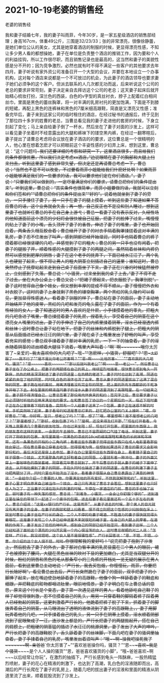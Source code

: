 # 2021-10-19老婆的销售经



老婆的销售经




我和妻子结婚七年，我的妻子叫雨菲，今年30岁，是一家五星级酒店的销售部经理；身高167cm，体重49公斤，三围是32/23/33；张的非常漂亮，很像徐静蕾，是她们单位公认的美女，尤其是她穿着酒店的制服的时候，更显得漂亮性感，不知让多少男人看的都想操她，妻子在单位是负责整个酒店的推销工作，因为要和个人的利益挂钩，所以工作很尽职，而且销售记录也是最高的，这当然和妻子的美貌性感是分不开的；因为竞争激烈，必然也就有时不得不满足一些客户的其他要求去年四月，妻子听说有家外资公司准备召开一个大型的会议，并要在本地设立一个办事机构，这对每个酒店来说都是一个不可放过的机会，为此妻子的酒店领导也要求妻子她们必须争的这个客户。但派去联系的人几次都无功而返，后来听说这个公司的老总的要求非常苛刻，妻子决定亲自去拜访这个公司的老总；这天妻子起床后就开始精心梳妆打扮，深兰色的西装，白色的v字型的真丝衬衣，脖子上配着红白相间丝巾，里面是黑色的蕾丝胸罩，将一对丰满的乳房衬托的更加饱满，下面是不到膝的短裙，再配上黑色的连裤袜和黑色的7厘米细高跟鞋，简直是又漂亮又性感；准备完毕后，妻子来到这家公司的临时租住的酒店，在经过秘书的通报后，终于见到了那位四十多岁的姓曹的老总，当曹总看见我的妻子走进他的套房的时候，下身立刻起了变化；马上亲自给妻子倒了一杯水，然后坐在了妻子对面的沙发上，这样可以看见妻子坐着时不经意露出的大腿和裤袜下的镂空黑内裤，在经过一翻寒暄后，妻子提出了请曹总考虑将会议放在妻子酒店的的要求，这位曹总是一个很精明的人，他心里在想着怎麽才可以把眼前这个丰姿性感的少妇弄上床，想到这里，曹总说：“这个问题吗~~~~~我们还要详细的考察和研究一下，这里酒店很多，而且给我们的条件都很优惠，所以我们决定考虑xx酒店，”边说眼睛在妻子的胸部和大腿上扫来扫去，听到这里妻子感到非常失望，但决定还是再请曹总考虑一下，曹总说；“当然也不是不可以改变，不过要看雨菲小姐能给我们什麽好处啊？如果雨菲小姐能够满足我们的一些要求的话，我可以要求他们定在你们酒店。”，妻子说：“只要我们可以做到的，一定尽量满足你们的要求，请曹总把你们的条件提出来”。听到这里，曹总说：“其实条件也很简单，雨菲小姐要做的话，我就可以立刻和你们签和约”“请曹总把你们的条件提出来”“好的”，说着他就坐到了妻子的旁边，一只手搂住了妻子，另一只手在妻子的腿上摸着，听到这些妻子知道如果不答应曹总的话，这个业务就会失去；再一想，自己反正也不是没和别人睡过，想到这里妻子也就听任曹总的手在自己身上游弋；曹总一看妻子没有表示反对，久经性场的他知道面前这个漂亮的少妇将会很快被自己征服，把妻子的脸捧了过来，嘴慢慢的贴上了妻子的小嘴，舌头顶开了妻子的香唇，伸进了妻子的嘴里，妻子也开始回应着，两条舌头相互胶合着；曹总结开了妻子的衬衣手隔着胸罩揉搓着这对丰满的乳房，妻子忍不住发出了叫声，感到阴部已经开始湿润，同时手也隔着曹总的裤子摸着那已经很坚硬的几吧，并感觉到了它的粗大；曹总的另一只手也没有闲着，把妻子的腿搬了开，顺着性感的大腿摸到了妻子的两腿之间，虽然隔着丝袜和内裤仍然可以感觉到肥厚的阴唇；妻子在这个老手的抚弄下，下面已经水汪汪了，两个乳头也硬挺了起来，恨不得让男人的粗大阴茎立刻插进自己的逼里；谁知这时，曹总突然停止了抚摩站起来走到自己桌子后面坐了下来，妻子正在兴奋的时候猛然被停止，立刻感到了失落。曹总说：“小骚货，过来坐到我的桌子上去，”妻子不得不走了过去，坐在大办公桌上；曹总又说：“把裙子撩起来，把衣服脱了，胸罩别脱”，妻子这时觉得自己像个妓女，但又想到丰厚的提成不得不顺从。妻子慢慢把外衣和衬衣脱了，这时的妻子上身就剩了黑色的镂空胸罩，两个黑红的乳头隐约可以看见，更加显得性感迷人。看着妻子驯服的样子，曹总站在妻子的面前，妻子主动地开始结开了他的皮带，黑红的几吧和发亮的龟头露在了妻子的面前，作为一个有着性经验的女人，妻子知道这时的男人喜欢的是什麽，小手揉摸着他的睾丸，把粗大的几吧含进了嘴里，曹总揉搓着妻子的乳房，捏着乳头，享受着自己的阴茎在这个漂亮女人嘴里的进出，妻子的手伸进了自己的内裤里揉着阴蒂，淫水已经湿透内裤和丝袜；这时曹总让妻子站在地下，把妻子的丝袜和内裤脱到了腿上，把粗大的阴茎从后面插进已经水汪汪的阴穴里，妻子爬在桌子上嘴里发出了舒畅的叫声，享受着充实的感觉；曹总双手揉着妻子那对丰满的乳房，一下一下的抽查着，妻子的淫水随着阴茎的进出顺着大腿往下流着，嘴里大声叫着：“啊~~``啊~~~~~~~哦~~你太厉害了~亲爱的~~~~~~~我太喜欢你的大几吧了~~~~~~~哦~~~~~”“怎麽样，小骚货，舒服吧”？“恩~`太舒服了~~~我不行了”“是不是比你老公厉害啊？”“恩~啊~~~~比他厉害~```”“喜欢我的大几吧吗，骚货”？“恩~~~~~~喜欢~~~~~~”“那以后就叫我老公”“啊~~~~恩~~老公~~”，然后曹总让妻子坐在了办公桌上，把妻子的两腿搭在自己的肩上，继续猛烈地插着，很快曹总感到龟头一阵酥麻，热热的精液深深射进了妻子的阴道里；在热精的催进下，妻子同时也达到了高潮，阴道也紧紧的夹住了他的阴茎，同时乳白色的液体也流了出来。曹总从妻子的阴道里拔出了沾满了混合物的阴茎，妻子跪在他的面前，用嘴清理着没有完全软的阴茎，把上面的所有东西都舔的干乾净净并咽了下去。射在里面的精液连同妻子的淫水从妻子的阴道里流到了高跟鞋里。在一切结束之后，妻子顾不得清理自己，让曹总签署了那份用肉体换来的和约；签完字之后，曹总要求妻子以后必须随时听他的召唤来满足他的要求。在和曹总签了协议的一个星期后的一天，临近下班时妻子正在办公室做着下班的准备，突然有一个人给妻子送来了一个包裹，妻子正在迷惑不解的时候，手机突然响了起来，妻子看号码知道是曹总打来的，赶忙把办公室的门关上接听：“喂，你好曹总，”“哦，你好啊，宝贝，想老公了吗？”“恩，想了”“哦，哪里想啊？是不是想老公的几吧了？”“那里都想了。”“那好，收到包裹了吗？”“是啊，还没来得及打开那，”“现在打开看看，今天晚上我要请几个重要的朋友吃饭，你也过来坐陪；好，现在打开包裹，把里面的东西穿上，我的朋友喜欢这样的装束，一会我的车去接你。曹总已不容质疑的口气挂了电话，听到这里，妻子打开了刚收到的包裹，发现里面是一双黑色的漆皮的10cm的细高跟鞋和黑色的长统袜和吊袜带，还有一条黑色的开档的小三角内裤；看着这些东西妻子觉得这些东西只在成人电影里看那些妓女穿过，现在曹总要自己穿着去吃饭，觉得很难为情，但想到如果违背了曹总的要求又会影响那份和约，最后决定还是穿上去参加。妻子在办公室里将这些东西穿在身上，看着镜子里自己的样子很像一个妓女，尤其是那条内裤正好勒着自己的阴唇，心里就有着一种冲动，妻子的外面又穿上一套咖啡色的西装套裙，刚穿着完毕曹总就到了，开车后曹总的手就从妻子的裙子下面伸了进去，从开档处摸到了妻子的阴部，手指头同时也插进了妻子的阴道里，在曹总的刺激下妻子主动把两腿分了开，同时穴里也开始流出了淫水，看着妻子很服从自己曹总表露出了满意的神情说：“一会给你介绍一个重要的人物，你要满足他的所有爱好，不然我就解除和约”，听到这里，妻子心里才明白原来自己被当作一个妓女，自己只有满足了曹总才会答应。想到这里妻子也只好任人为之了，正当妻子沉浸在指头的刺激的时候，车停在一家酒店的门前，曹总的手也抽了出去，顿时妻子有一种失落的感觉，曹总说：“别着急，小骚货，一会会让你舒服个够的”，进到酒店里在操总的带领下一起进了一个豪华的包厢，进去后妻子看见里面还有一个五十岁左右的男人，曹总介绍说：“这是xx银行的严行长，这是雨菲”，从妻子进去的时候，那个男人的目光就没有离开妻子的全身，在妻子的胸部和腿上扫看着，恨不得立刻把这个性感的少妇按倒在床上；就坐时曹总让妻子坐在严行长的身边，二个人不停的劝妻子喝酒，不胜酒力的妻子很快就觉得头晕眼花，这是妻子发现二个人手已经伸进里本来就很短的裙子里，在自己的大腿上抚摩着，在酒精的作用下，妻子发出了低低的呻吟声，感到自己的阴部已经开始湿润，看到妻子这样，二个人已经知道了面前这个漂亮的少妇其实是一个内心很淫荡的女人，这时曹总献媚的对二人说：“怎麽样，严行长，我没说错吧，这个女人是不是很骚性感”，严行长回答说：“恩，不错，不错，小曹，你介绍的这个女人很不错，呵呵~`你很理解我的爱好吗！”说完把妻子抱到了沙发上，然后脱去了妻子的外衣，妻子那对白皙丰满的乳房显露在二个男人的眼前，裙子也被撩到了腰间，大腿在黑色丝袜的映衬下显的更加嫩白，尤其是当双腿分开的时候，粉红的阴唇和黑色的毛从那条窄小的三角裤的开档处一览无疑的展示在男人面前，看到这里曹总主动地说：“严行长，我去买包烟，你慢慢玩，雨菲，你要把行长陪好啊”，看见曹总出去后，严行长突然跪在了妻子的面前，双手把妻子的小脚捧了起来，放在嘴边使劲地舔着妻子的高跟鞋，他像个狗一样舔着妻子的鞋底和细跟，并把鞋底的赃物都咽进肚里，眼前地情景，妻子才明白在车上曹总话的意思，原来这个行长是个变态，妻子第一次遇见这样的男人，看着他舔吃自己鞋子的样子却觉得很刺激，忍不住摸着自己的乳头，用另一只穿着鞋的脚隔着裤子踩着男人已经勃起的阴茎，这更刺激着严行长的，他跪着把裤子脱了下来，抓着妻子的脚拨弄着自己的阴茎，从马眼流出了透明的液体流到了妻子的高跟鞋上，，妻子用脚玩弄着他的几吧，一只手揉着自己的乳头，另一只手在阴蒂上摸着，淫水顺着阴部流到了屁眼聚成了一汪，连沙发上都是的，严行长把妻子的两腿搬起开，搭在自己的肩膀上，把粗硬的阴茎猛的插进了水汪汪的桃源洞里，妻子发出了大声的呻吟，严行长把妻子的高跟鞋脱了，舌头舔着妻子的丝袜脚，下面几吧在妻子的骚洞里抽查着，妻子手揉着自己的乳房，嘴里发出着浪叫声：“哦~~~~啊~~~~~~~操我吧~~~~~~操死我了~~~~~~~啊~~~~~亲爸爸~~`你太厉害了~”“喜欢爸爸操你吗，骚货？”“恩~~~~~~~喜欢~~~我是个骚货~~~~~~是个人人操的骚货”“恩，爸爸喜欢骚货的小脚”，“哦~爸爸喜欢~啊~~~以后经常让你玩”，在激烈的抽插下，严行长感到龟头一阵酥麻，一股热精猛烈喷射，妻子的花心在精液的刺激下，也达到了高潮，乳白色的淫液随即而出，高潮后的严行长爬在了妻子的乳房上，随着几吧的拔出妻子的淫液和里面的精液从阴道里流了出来，顺着屁股流到了沙发上。




